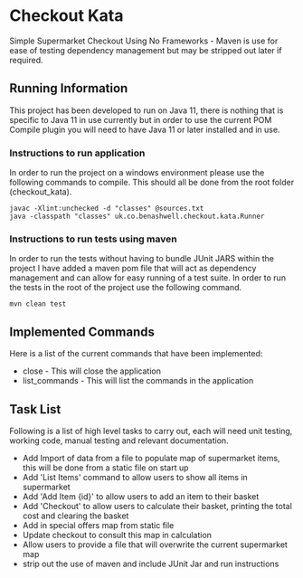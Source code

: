 # Checkout Kata
Simple Supermarket Checkout Using No Frameworks - Maven is use for ease of testing dependency management 
but may be stripped out later if required.

## Running Information
This project has been developed to run on Java 11, there is nothing that is specific to Java 11 in use currently but
in order to use the current POM Compile plugin you will need to have Java 11 or later installed and in use.
### Instructions to run application
In order to run the project on a windows environment please use the following commands to compile.
 This should all be done from the root folder (checkout_kata).
 
```
javac -Xlint:unchecked -d "classes" @sources.txt
java -classpath "classes" uk.co.benashwell.checkout.kata.Runner
```

### Instructions to run tests using maven
In order to run the tests without having to bundle JUnit JARS within the project I have added a maven pom file that
will act as dependency management and can allow for easy running of a test suite. In order to run the tests in the root 
of the project use the following command.

```
mvn clean test
```

## Implemented Commands
Here is a list of the current commands that have been implemented:
- close - This will close the application
- list_commands - This will list the commands in the application

## Task List
Following is a list of high level tasks to carry out, each will need  unit testing, working code, 
manual testing and relevant documentation.

- Add Import of data from a file to populate map of supermarket items, this will be done from a static file on start up
- Add 'List Items' command to allow users to show all items in supermarket
- Add 'Add Item {id}' to allow users to add an item to their basket
- Add 'Checkout' to allow users to calculate their basket, printing the total cost and clearing the basket
- Add in special offers map from static file
- Update checkout to consult this map in calculation
- Allow users to provide a file that will overwrite the current supermarket map
- strip out the use of maven and include JUnit Jar and run instructions